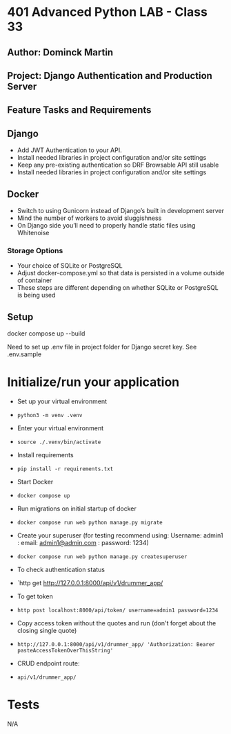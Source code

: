 
# 401 Advanced Python LAB - Class 33

## Author: Dominck Martin

## Project: Django Authentication and Production Server 

## Feature Tasks and Requirements

## Django
 - Add JWT Authentication to your API.
 - Install needed libraries in project configuration and/or site settings
 - Keep any pre-existing authentication so DRF Browsable API still usable
 - Install needed libraries in project configuration and/or site settings

 ## Docker
 - Switch to using Gunicorn instead of Django’s built in development server
 - Mind the number of workers to avoid sluggishness
 - On Django side you’ll need to properly handle static files using Whitenoise

### Storage Options
- Your choice of SQLite or PostgreSQL
- Adjust docker-compose.yml so that data is persisted in a volume outside of container
- These steps are different depending on whether SQLite or PostgreSQL is being used

##  Setup

docker compose up --build

Need to set up .env file in project folder for Django secret key.  See .env.sample

# Initialize/run your application

- Set up your virtual environment
- `python3 -m venv .venv`

- Enter your virtual environment
- `source ./.venv/bin/activate`

- Install requirements
- `pip install -r requirements.txt`

- Start Docker
- `docker compose up`

- Run migrations on initial startup of docker
- `docker compose run web python manage.py migrate`

- Create your superuser (for testing recommend using: Username: admin1 : email: admin1@admin.com : password: 1234)
- `docker compose run web python manage.py createsuperuser`

- To check authentication status
- `http get http://127.0.0.1:8000/api/v1/drummer_app/

- To get token
- `http post localhost:8000/api/token/ username=admin1 password=1234`

- Copy access token without the quotes and run (don't forget about the closing single quote)
- `http://127.0.0.1:8000/api/v1/drummer_app/ 'Authorization: Bearer pasteAccessTokenOverThisString'`

- CRUD endpoint route:
- `api/v1/drummer_app/`

# Tests

N/A

